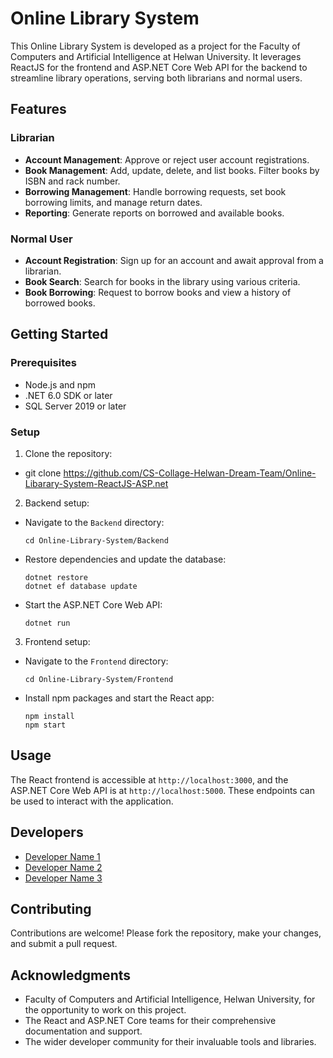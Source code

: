 # Online Library System

This Online Library System is developed as a project for the Faculty of Computers and Artificial Intelligence at Helwan University. It leverages ReactJS for the frontend and ASP.NET Core Web API for the backend to streamline library operations, serving both librarians and normal users.

## Features

### Librarian
- **Account Management**: Approve or reject user account registrations.
- **Book Management**: Add, update, delete, and list books. Filter books by ISBN and rack number.
- **Borrowing Management**: Handle borrowing requests, set book borrowing limits, and manage return dates.
- **Reporting**: Generate reports on borrowed and available books.

### Normal User
- **Account Registration**: Sign up for an account and await approval from a librarian.
- **Book Search**: Search for books in the library using various criteria.
- **Book Borrowing**: Request to borrow books and view a history of borrowed books.

## Getting Started

### Prerequisites
- Node.js and npm
- .NET 6.0 SDK or later
- SQL Server 2019 or later

### Setup
1. Clone the repository:
- git clone https://github.com/CS-Collage-Helwan-Dream-Team/Online-Libarary-System-ReactJS-ASP.net

2. Backend setup:
- Navigate to the `Backend` directory:
  ```
  cd Online-Library-System/Backend
  ```
- Restore dependencies and update the database:
  ```
  dotnet restore
  dotnet ef database update
  ```
- Start the ASP.NET Core Web API:
  ```
  dotnet run
  ```
3. Frontend setup:
- Navigate to the `Frontend` directory:
  ```
  cd Online-Library-System/Frontend
  ```
- Install npm packages and start the React app:
  ```
  npm install
  npm start
  ```

## Usage

The React frontend is accessible at `http://localhost:3000`, and the ASP.NET Core Web API is at `http://localhost:5000`. These endpoints can be used to interact with the application.

## Developers

- [Developer Name 1](https://github.com/link-to-github-profile)
- [Developer Name 2](https://github.com/link-to-github-profile)
- [Developer Name 3](https://github.com/link-to-github-profile)


## Contributing

Contributions are welcome! Please fork the repository, make your changes, and submit a pull request.

## Acknowledgments

- Faculty of Computers and Artificial Intelligence, Helwan University, for the opportunity to work on this project.
- The React and ASP.NET Core teams for their comprehensive documentation and support.
- The wider developer community for their invaluable tools and libraries.
